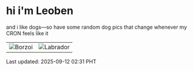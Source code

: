# hi i'm Leoben

and i like dogs—so have some random dog pics that change whenever my CRON feels like it

|  |  |
|--------|----------|
| ![Borzoi](https://random-dog-vercel.vercel.app/api/random-borzoi?v=1757615499) | ![Labrador](https://random-dog-vercel.vercel.app/api/random-labrador?v=1757615499) |

Last updated: 2025-09-12 02:31 PHT
